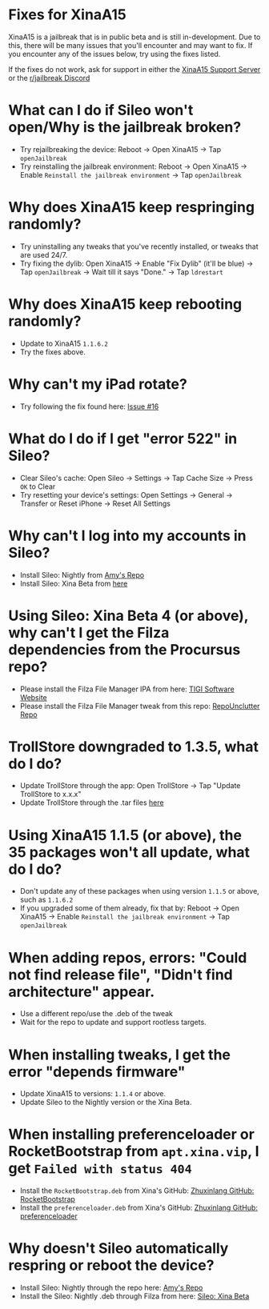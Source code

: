 # Fixes for XinaA15
XinaA15 is a jailbreak that is in public beta and is still in-development. Due to this, there will be many issues that you'll encounter and may want to fix. If you encounter any of the issues below, try using the fixes listed.

If the fixes do not work, ask for support in either the [XinaA15 Support Server](https://discord.gg/G36MhwWAd3) or the [r/jailbreak Discord](https://discord.gg/jb)

# What can I do if Sileo won't open/Why is the jailbreak broken?
- Try rejailbreaking the device: Reboot → Open XinaA15 → Tap `openJailbreak`
- Try reinstalling the jailbreak environment: Reboot → Open XinaA15 → Enable `Reinstall the jailbreak environment` → Tap `openJailbreak`

# Why does XinaA15 keep respringing randomly?
- Try uninstalling any tweaks that you've recently installed, or tweaks that are used 24/7.
- Try fixing the dylib: Open XinaA15 → Enable "Fix Dylib" (it'll be blue) → Tap `openJailbreak` → Wait till it says "Done." → Tap `ldrestart`

# Why does XinaA15 keep rebooting randomly?
- Update to XinaA15 `1.1.6.2`
- Try the fixes above.

# Why can't my iPad rotate?
- Try following the fix found here: [Issue #16](https://github.com/jacksight/xina520_official_jailbreak/issues/16)

# What do I do if I get "error 522" in Sileo?
- Clear Sileo's cache: Open Sileo → Settings → Tap Cache Size → Press `OK` to Clear
- Try resetting your device's settings: Open Settings → General → Transfer or Reset iPhone → Reset All Settings

# Why can't I log into my accounts in Sileo?
- Install Sileo: Nightly from [Amy's Repo](https://repo.anamy.gay)
- Install Sileo: Xina Beta from [here](https://github.com/Sileo/Sileo/releases/tag/xina-beta-2)

# Using Sileo: Xina Beta 4 (or above), why can't I get the Filza dependencies from the Procursus repo?
- Please install the Filza File Manager IPA from here: [TIGI Software Website](https://www.tigisoftware.com/default/?p=439)
- Please install the Filza File Manager tweak from this repo: [RepoUnclutter Repo](https://unclutter.anamy.gay/)

# TrollStore downgraded to 1.3.5, what do I do?
- Update TrollStore through the app: Open TrollStore → Tap "Update TrollStore to x.x.x"
- Update TrollStore through the .tar files [here](https://github.com/opa334/TrollStore/releases)

# Using XinaA15 1.1.5 (or above), the 35 packages won't all update, what do I do?
- Don't update any of these packages when using version `1.1.5` or above, such as `1.1.6.2`
- If you upgraded some of them already, fix that by: Reboot → Open XinaA15 → Enable `Reinstall the jailbreak environment` → Tap `openJailbreak` 

# When adding repos, errors: "Could not find release file", "Didn't find architecture" appear.
- Use a different repo/use the .deb of the tweak
- Wait for the repo to update and support rootless targets.

# When installing tweaks, I get the error "depends firmware"
- Update XinaA15 to versions: `1.1.4` or above.
- Update Sileo to the Nightly version or the Xina Beta.

# When installing preferenceloader or RocketBootstrap from `apt.xina.vip`, I get `Failed with status 404`
- Install the `RocketBootstrap.deb` from Xina's GitHub: [Zhuxinlang GitHub: RocketBootstrap](https://github.com/zhuxinlang/zhuxinlang.github.io/blob/main/debs/com.rpetrich.rocketbootstrap_1.0.10~beta2_iphoneos-arm.deb)
- Install the `preferenceloader.deb` from Xina's GitHub: [Zhuxinlang GitHub: preferenceloader](https://github.com/zhuxinlang/zhuxinlang.github.io/blob/52d74f070e55a3ab11f52e37e50f831ab6149fa5/debs/preferenceloader_2.2.7_iphoneos-arm.deb)

# Why doesn't Sileo automatically respring or reboot the device?
- Install Sileo: Nightly through the repo here: [Amy's Repo](https://repo.anamy.gay/)
- Install the Sileo: Nightly .deb through Filza from here: [Sileo: Xina Beta](https://github.com/Sileo/Sileo/releases)
